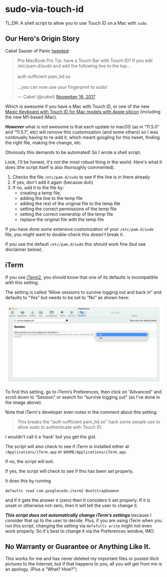 # sudo-via-touch-id

TL;DR: A shell script to allow you to use Touch ID on a Mac with `sudo`.

## Our Hero's Origin Story

Cabel Sasser of Panic [tweeted](https://twitter.com/cabel/status/931292107372838912):

<blockquote class="twitter-tweet"><p lang="en" dir="ltr">Pro MacBook Pro Tip: have a Touch Bar with Touch ID? If you edit /etc/pam.d/sudo and add the following line to the top…<br><br>auth sufficient pam_tid.so<br><br>…you can now use your fingerprint to sudo!</p>&mdash; Cabel (@cabel) <a href="https://twitter.com/cabel/status/931292107372838912?ref_src=twsrc%5Etfw">November 16, 2017</a></blockquote>

Which is awesome if you have a Mac with Touch ID, or one of the new [Magic Keyboard with Touch ID for Mac models with Apple silicon](https://www.apple.com/shop/product/MK293LL/A/magic-keyboard-with-touch-id-for-mac-models-with-apple-silicon-us-english) (including the new M1-based iMac).

***However*** what is _not_ awesome is that each update to macOS (as in “11.5.0” and “11.5.1”, etc) will remove this customization (and some others) so I was continually having to re-add it, which meant googling for this tweet, finding the right file, making the change, etc.

Obviously this demands to be automated! So I wrote a shell script.

Look, I'll be honest, it's not the most robust thing in the world. Here's what it does (the script itself is also thoroughly commented).

1. Checks the file `/etc/pam.d/sudo` to see if the line is in there already
2. If yes, don't add it again (because duh)
3. If no, add it to the file by:
	- creating a temp file,
	- adding the line to the temp file
	- adding the rest of the original file to the temp file
	- setting the correct permissions of the temp file
	- setting the correct ownership of the temp file
	- replace the original file with the temp file

If you have done some extensive customization of your `/etc/pam.d/sudo` file, you might want to double-check this doesn't break it.

If you use the default `/etc/pam.d/sudo` this _should_ work fine (but see disclaimer below).

## iTerm

If you use [iTerm2](https://iterm2.com/), you should know that one of its defaults is incompatible with this setting.

The setting is called “Allow sessions to survive logging out and back in” and defaults to “Yes” but needs to be set to “No” as shown here:

![](img/iTerm-and-sudo-via-TouchID.png)

To find this setting, go to iTerm’s Preferences, then click on “Advanced” and scroll down to “Session” or search for “survive logging out” (as I’ve done in the image above).

Note that iTerm's developer even notes in the comment about this setting:

> This breaks the “auth sufficient pam_tid.so” hack some people use to allow sudo to authenticate with Touch ID.

I wouldn’t call it a ‘hack’ but you get the gist.

The script will also check to see if iTerm is installed either at `/Applications/iTerm.app` or  `$HOME/Applications/iTerm.app`.

If no, the script will exit.

If yes, the script will check to see if this has been set properly.

It does this by running

`defaults read com.googlecode.iterm2 BootstrapDaemon`

and if it gets the answer `0` (zero) then it considers it set properly. If it is unset or otherwise not-zero, then it will tell the user to change it.

***This script does not automatically change iTerm’s settings*** because I consider that up to the user to decide. Plus, if you are using iTerm when you run this script, changing the setting via `defafults write` might not even work properly. So it's best to change it via the Preferences window, IMO.

## No Warranty or Guarantee or Anything Like It.

This works for me and has never deleted my important files or posted illicit pictures to the Internet, but if that happens to you, all you will get from me is an apology. (Plus a “What? How?”)


